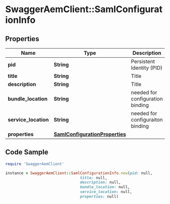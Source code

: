 # SwaggerAemClient::SamlConfigurationInfo

## Properties

Name | Type | Description | Notes
------------ | ------------- | ------------- | -------------
**pid** | **String** | Persistent Identity (PID) | [optional] 
**title** | **String** | Title | [optional] 
**description** | **String** | Title | [optional] 
**bundle_location** | **String** | needed for configuration binding | [optional] 
**service_location** | **String** | needed for configuraiton binding | [optional] 
**properties** | [**SamlConfigurationProperties**](SamlConfigurationProperties.md) |  | [optional] 

## Code Sample

```ruby
require 'SwaggerAemClient'

instance = SwaggerAemClient::SamlConfigurationInfo.new(pid: null,
                                 title: null,
                                 description: null,
                                 bundle_location: null,
                                 service_location: null,
                                 properties: null)
```


